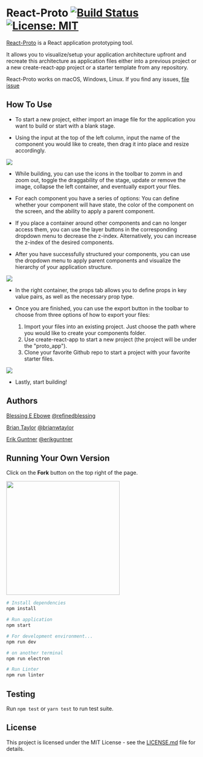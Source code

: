 # React-Proto [![Build Status](https://travis-ci.com/CS-Eevee/react-proto.svg?branch=master)](https://travis-ci.com/CS-Eevee/react-proto) [![License: MIT](https://img.shields.io/badge/License-MIT-blue.svg)](https://opensource.org/licenses/MIT)

[React-Proto](https://cs-eevee.github.io/react-proto/) is a React application prototyping tool.

It allows you to visualize/setup your application architecture upfront and recreate this architecture as application files either into a previous project or a new create-react-app project or a starter template from any repository.

React-Proto works on macOS, Windows, Linux.
If you find any issues, [file issue](https://github.com/CS-Eevee/react-proto/issues)

## How To Use

- To start a new project, either import an image file for the application you want to build or start with a blank stage.

- Using the input at the top of the left column, input the name of the component you would like to create, then drag it into place and resize accordingly.

<img src="https://github.com/CS-Eevee/react-proto/blob/master/assets/dragging.gif"/>

- While building, you can use the icons in the toolbar to zomm in and zoom out, toggle the draggability of the stage, update or remove the image, collapse the left container, and eventually export your files.

- For each component you have a series of options: You can define whether your component will have state, the color of the component on the screen, and the ability to apply a parent component.

- If you place a container around other components and can no longer access them, you can use the layer buttons in the corresponding dropdown menu to decrease the z-index. Alternatively, you can increase the z-index of the desired components.

- After you have successfully structured your components, you can use the dropdown menu to apply parent components and visualize the hierarchy of your application structure.

<img src="https://github.com/CS-Eevee/react-proto/blob/master/assets/hierarchy.gif"/>

- In the right container, the props tab allows you to define props in key value pairs, as well as the necessary prop type.

- Once you are finished, you can use the export button in the toolbar to choose from three options of how to export your files: 
  1. Import your files into an existing project. Just choose the path where you would like to create your components folder.
  2. Use create-react-app to start a new project (the project will be under the "proto_app").
  3. Clone your favorite Github repo to start a project with your favorite starter files.

<img src="https://github.com/CS-Eevee/react-proto/blob/master/assets/export.gif"/>


- Lastly, start building!

## Authors

[Blessing E Ebowe](https://www.linkedin.com/in/blessingebowe/) [@refinedblessing](https://github.com/refinedblessing)

[Brian Taylor](https://www.linkedin.com/in/brianwtaylor/) [@brianwtaylor](https://github.com/brianwtaylor)

[Erik Guntner](https://www.linkedin.com/in/erik-guntner-9aa324b9/) [@erikguntner](https://github.com/erikguntner)

## Running Your Own Version

Click on the **Fork** button on the top right of the page.

<img src="https://help.github.com/assets/images/help/repository/fork_button.jpg" width="300px"></img>

``` bash
# Install dependencies
npm install

# Run application
npm start

# For development environment...
npm run dev

# on another terminal
npm run electron

# Run Linter
npm run linter
```

## Testing

Run ```npm test``` or ```yarn test``` to run test suite.

## License

This project is licensed under the MIT License - see the [LICENSE.md](https://github.com/CS-Eevee/react-proto/blob/master/LICENSE.md) file for details.
